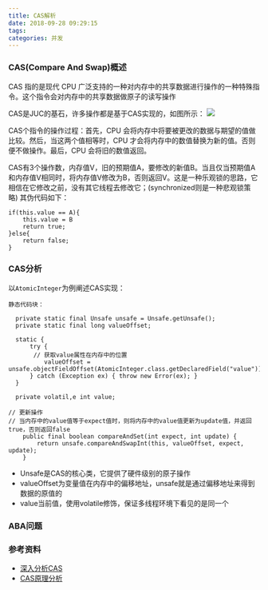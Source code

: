 ```yaml
---
title: CAS解析
date: 2018-09-28 09:29:15
tags:
categories: 并发
---
```

### CAS(Compare And Swap)概述
 CAS 指的是现代 CPU 广泛支持的一种对内存中的共享数据进行操作的一种特殊指令。这个指令会对内存中的共享数据做原子的读写操作
 
CAS是JUC的基石，许多操作都是基于CAS实现的，如图所示：
![](http://odu0tqqax.bkt.clouddn.com/cas.png)

CAS个指令的操作过程：首先，CPU 会将内存中将要被更改的数据与期望的值做比较。然后，当这两个值相等时，CPU 才会将内存中的数值替换为新的值。否则便不做操作。最后，CPU 会将旧的数值返回。

CAS有3个操作数，内存值V，旧的预期值A，要修改的新值B。当且仅当预期值A和内存值V相同时，将内存值V修改为B，否则返回V。这是一种乐观锁的思路，它相信在它修改之前，没有其它线程去修改它；(synchronized则是一种悲观锁策略)
其伪代码如下：

``` 
if(this.value == A){
	this.value = B
	return true;
}else{
	return false;
}
```

### CAS分析
以`AtomicInteger`为例阐述CAS实现：

``` 
静态代码块：

  private static final Unsafe unsafe = Unsafe.getUnsafe();
  private static final long valueOffset;

  static {
      try {
       // 获取value属性在内存中的位置
          valueOffset = unsafe.objectFieldOffset(AtomicInteger.class.getDeclaredField("value"));
      } catch (Exception ex) { throw new Error(ex); }
  }

  private volatil,e int value;
  
// 更新操作
// 当内存中的value值等于expect值时，则将内存中的value值更新为update值，并返回true，否则返回false
    public final boolean compareAndSet(int expect, int update) {
        return unsafe.compareAndSwapInt(this, valueOffset, expect, update);
    }
```
- Unsafe是CAS的核心类，它提供了硬件级别的原子操作
- valueOffset为变量值在内存中的偏移地址，unsafe就是通过偏移地址来得到数据的原值的
- value当前值，使用volatile修饰，保证多线程环境下看见的是同一个


### ABA问题


### 参考资料

- [深入分析CAS](http://cmsblogs.com/?p=2235)
- [CAS原理分析](https://juejin.im/post/5a73cbbff265da4e807783f5)